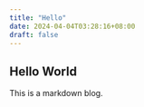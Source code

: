 ```yaml
---
title: "Hello"
date: 2024-04-04T03:28:16+08:00
draft: false
---
```


## Hello World
This is a markdown blog.
